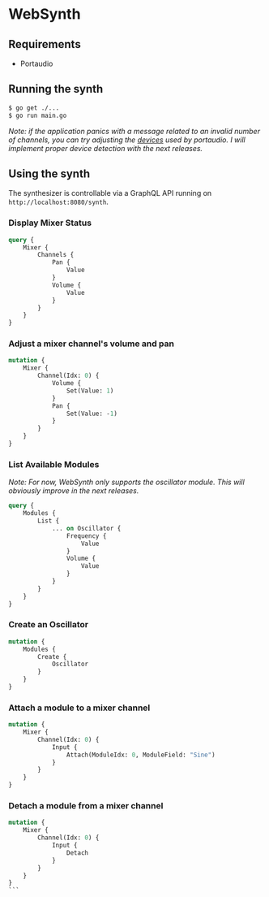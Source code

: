 # WebSynth

## Requirements
* Portaudio

## Running the synth

```bash
$ go get ./...
$ go run main.go
```

*Note: if the application panics with a message related to an invalid number of channels, you can try adjusting the [devices](https://github.com/dalloriam/websynth/blob/master/app/audio/backend.go#L21) used by portaudio. I will implement proper device detection with the next releases.*


## Using the synth

The synthesizer is controllable via a GraphQL API running on `http://localhost:8080/synth`.

### Display Mixer Status

```graphql
query {
	Mixer {
		Channels {
			Pan {
				Value
			}
			Volume {
				Value
			}
		}
	}
}
```

### Adjust a mixer channel's volume and pan

```graphql
mutation {
	Mixer {
		Channel(Idx: 0) {
			Volume {
				Set(Value: 1)
			}
            Pan {
                Set(Value: -1)
            }
		}
	}
}
```

### List Available Modules

*Note: For now, WebSynth only supports the oscillator module. This will obviously improve in the next releases.*

```graphql
query {
	Modules {
		List {
			... on Oscillator {
				Frequency {
					Value
				}
				Volume {
					Value
				}
			}	
		}
	}
}
```

### Create an Oscillator

```graphql
mutation {
	Modules {
		Create {
			Oscillator 
		}
	}
}
```


### Attach a module to a mixer channel

```graphql
mutation {
	Mixer {
		Channel(Idx: 0) {
			Input {
				Attach(ModuleIdx: 0, ModuleField: "Sine") 
			}
		}
	}
}
```

### Detach a module from a mixer channel

```graphql
mutation {
	Mixer {
		Channel(Idx: 0) {
			Input {
				Detach
			}
		}
	}
}
``` 